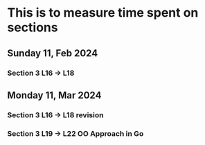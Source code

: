 # This is to measure time spent on sections

## Sunday 11, Feb 2024
### Section 3 L16 -> L18

## Monday 11, Mar 2024
### Section 3 L16 -> L18 revision 
### Section 3 L19 -> L22 OO Approach in Go  